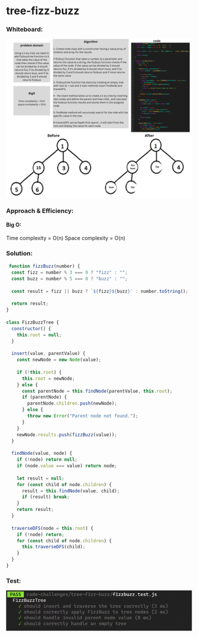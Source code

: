 # tree-fizz-buzz

### Whiteboard:

![wh](wh.png)

### Approach & Efficiency:



#### Big O:

Time complexity = O(n)
Space complexity = O(n)

### Solution:

```javascript
 function fizzBuzz(number) {
  const fizz = number % 3 === 0 ? "fizz" : "";
  const buzz = number % 5 === 0 ? "buzz" : "";

  const result = fizz || buzz ? `${fizz}${buzz}` : number.toString();

  return result;
}

class FizzBuzzTree {
  constructor() {
    this.root = null;
  }

  insert(value, parentValue) {
    const newNode = new Node(value);

    if (!this.root) {
      this.root = newNode;
    } else {
      const parentNode = this.findNode(parentValue, this.root);
      if (parentNode) {
        parentNode.children.push(newNode);
      } else {
        throw new Error("Parent node not found.");
      }
    }
    newNode.results.push(fizzBuzz(value));
  }

  findNode(value, node) {
    if (!node) return null;
    if (node.value === value) return node;

    let result = null;
    for (const child of node.children) {
      result = this.findNode(value, child);
      if (result) break;
    }
    return result;
  }

  traverseDFS(node = this.root) {
    if (!node) return;
    for (const child of node.children) {
      this.traverseDFS(child);
    }
  }
}


```

### Test:

![test](image.png)